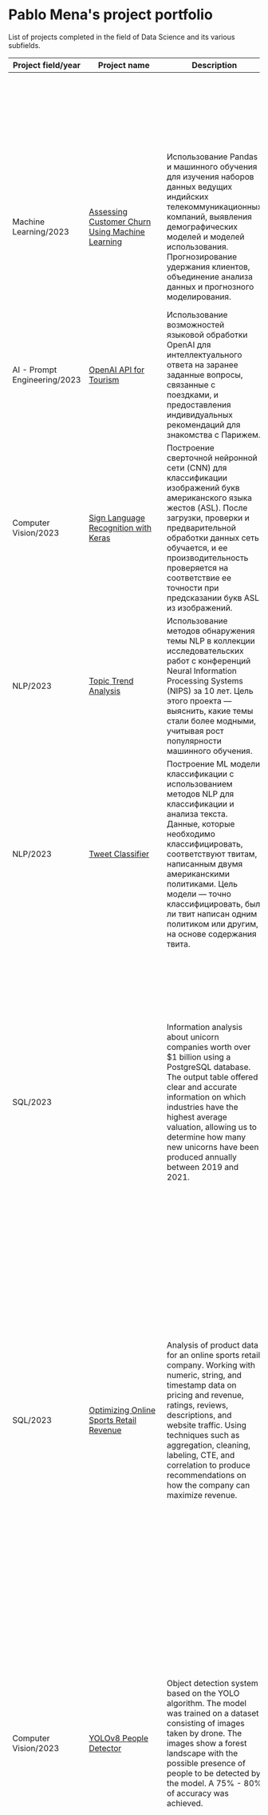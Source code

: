 # Pablo Mena's project portfolio
List of projects completed in the field of Data Science and its various subfields.

| Project field/year      | Project name     | Description           | Contributions                               | Stack and methods                   | 
|------------------------ |----------------- |---------------------- |-------------------------------------------- |-----------------                    |
|  |  |  |  | Предложения CASE (WHEN, THEN), Агрегатные функции (EXTRACT, SUM, ROUND), Функции фильтрации (WHERE, GROUP BY, ORDER BY) |
| Machine Learning/2023 | [Assessing Customer Churn Using Machine Learning](https://github.com/PMenaM/Projects/blob/main/Assessing%20Customer%20Churn%20Using%20Machine%20Learning%20(Jupyter%20Notebook)/Assessing%20Customer%20Churn%20Using%20Machine%20Learning%20(Jupyter%20Notebook).ipynb) | Использование Pandas и машинного обучения для изучения наборов данных ведущих индийских телекоммуникационных компаний, выявления демографических моделей и моделей использования. Прогнозирование удержания клиентов, объединение анализа данных и прогнозного моделирования. |  | Pandas, Sklearn, машинное обучение, анализ данных, предварительная обработка, создание экземпляров, StandardScaler, обучение, подгонка, train_test_split, проверка, прогнозирование, LogisticRegression, RandomForestClassifier, оценка, classification_report, confusion_matrix |
| AI - Prompt Engineering/2023 | [OpenAI API for Tourism](https://github.com/PMenaM/Projects/blob/main/OpenAI%20API%20for%20Tourism%20(Jupyter%20Notebook)/Planning%20a%20Trip%20to%20Paris%20with%20the%20OpenAI%20API.ipynb) | Использование возможностей языковой обработки OpenAI для интеллектуального ответа на заранее заданные вопросы, связанные с поездками, и предоставления индивидуальных рекомендаций для знакомства с Парижем. |  | Искусственный Интеллект, OpenAI API, Prompt engineering, циклы for, извлечение признаков, списки словарей |
| Computer Vision/2023 | [Sign Language Recognition with Keras](https://github.com/PMenaM/Projects/blob/main/Sign%20Language%20Recognition%20with%20Keras%20(Jupyter%20notebook)/Sign%20Language%20Recognition%20with%20Keras%20(Jupyter%20notebook).ipynb) | Построение сверточной нейронной сети (CNN) для классификации изображений букв американского языка жестов (ASL). После загрузки, проверки и предварительной обработки данных сеть обучается, и ее производительность проверяется на соответствие ее точности при предсказании букв ASL из изображений. |  | Классификация изображений, Tensorflow/Keras, Numpy (argmax, where), Matplotlib, Convolutional Neural Networks (CNN), Conv2D, MaxPooling2D, Flatten, Dense, Sequential, compile, to_categorical, fit, evaluate, predict |
| NLP/2023 | [Topic Trend Analysis](https://github.com/PMenaM/Projects/blob/main/Topic%20Trend%20Analysis%20(Jupyter%20notebook)/Topic%20Trend%20Analysis%20(Jupyter%20notebook).ipynb) | Использование методов обнаружения темы NLP в коллекции исследовательских работ с конференций Neural Information Processing Systems (NIPS) за 10 лет. Цель этого проекта — выяснить, какие темы стали более модными, учитывая рост популярности машинного обучения. |  | Обнаружение темы, Pandas, Numpy, Matplotlib, data pre-processing, Гистограмма, Регулярное выражение (regex), WordCloud, CountVectorizer, Латентное Размещение Дирихле (LDA) |
| NLP/2023 | [Tweet Classifier](https://github.com/PMenaM/Projects/blob/main/Tweet%20Classifier%20(Jupyter%20notebook)/Tweet%20Classifier%20(Jupyter%20notebook).ipynb) | Построение ML модели классификации с использованием методов NLP для классификации и анализа текста. Данные, которые необходимо классифицировать, соответствуют твитам, написанным двумя американскими политиками. Цель модели — точно классифицировать, был ли твит написан одним политиком или другим, на основе содержания твита. |  | Numpy, CountVectorizer, TfidfVectorizer, train_test_split, MultinomialNB, LinearSVC, sklearn_metrics, confusion_matrix |
| SQL/2023 |  | Information analysis about unicorn companies worth over $1 billion using a PostgreSQL database. The output table offered clear and accurate information on which industries have the highest average valuation, allowing us to determine how many new unicorns have been produced annually between 2019 and 2021. | Performed exploratory data analysis and used a timestamp method inside a CTE for extracting data from three specific years. Used filtering clauses for extracting number, year, and average values of companies, and added a join operator for merging this data. Used aggregate functions to convert and round values. Sorted the results by year and number in descending order.  | Data analysis, Aggregate functions (COUNT, AVG), Join operations (INNER JOIN), Filtering clauses (WHERE, GROUP BY, ORDER BY, LIMIT, EXTRACT), Subqueries, CTE |
| SQL/2023 | [Optimizing Online Sports Retail Revenue](https://github.com/PMenaM/Projects-en-/blob/main/Optimizing%20Online%20Sports%20Retail%20Revenue%20(Jupyter%20Notebook).ipynb) | Analysis of product data for an online sports retail company. Working with numeric, string, and timestamp data on pricing and revenue, ratings, reviews, descriptions, and website traffic. Using techniques such as aggregation, cleaning, labeling, CTE, and correlation to produce recommendations on how the company can maximize revenue. | Performed exploratory data analysis and joining tables to find missing data from relevant columns. Calculated the average discount for products between two brands. Performed a correlation analysis between product reviews and revenue. Used a timestamp method for calculating the volume of reviews per month. Modified a predefined CTE to filter the median revenue for unrelated products. (1st, 4th, 5th, 7th, and 9th steps of the project) | Data analysis, Aggregate functions (COUNT, SUM, corr, TRUNC, LENGTH, ROUND, AVG), Join operations (INNER JOIN), CASE clauses (WHEN, THEN), Filtering clauses (HAVING, WHERE, GROUP BY, ORDER BY, DATE_PART), Subqueries, CTE |
| Computer Vision/2023 | [YOLOv8 People Detector](https://github.com/PMenaM/Projects-en-/blob/main/YOLOv8%20People%20Detector%20(Jupyter%20Notebook)/YOLOv8%20People%20Detector%20(Jupyter%20Notebook).ipynb) | Object detection system based on the YOLO algorithm. The model was trained on a dataset consisting of images taken by drone. The images show a forest landscape with the possible presence of people to be detected by the model. A 75% - 80% of accuracy was achieved. | Defined functions for comparing and sorting images and annotation files into separate folders. Defined a function for extracting file indexes from lists and moving them to specific folders. Defined a series of functions for converting files in xml format to txt and yaml. Defined a function for testing image files and saving them in a defined folder. Performed object detection in a series of images with different backgrounds. | Pytorch, OpenCV, ultralytics, YOLOv8, data manipulation, data preprocessing, training, testing, Numpy, glob, os, re, shutil, yaml, pickle, xml.etree |
| NLP/2022 | [Book Recommendations from Charles Darwin](https://github.com/PMenaM/Projects-en-/blob/main/Book%20Recommendations%20from%20Charles%20Darwin%20(Jupyter%20Notebook)/Book%20Recommendations%20from%20Charles%20Darwin%20(Jupyter%20Notebook).ipynb) | NLP system for content-based book recommendation. It uses Charles Darwin's bibliography to identify books that may be of interest based on similarities to *On the Origin of Species*. The final dendrogram reflects a state-of-the-art recommendation engine. | Performed index searching to find the target text. Used list comprehensions for tokenization and removing stopwords. Performed stemming on the corpus and built a bag-of-words model. Transformed the model's result into a DataFrame, adding columns for number, index, and token. Built a tf-idf model for generating vectors and sorting them. (3rd - 9th step of the project) | Pandas, Tfidf, Matplotlib, Gensim, SciPy, glob, re, os, pickle |
| NLP/2022 | [Finding Movie Similarities from Plot Summaries](https://github.com/PMenaM/Projects-en-/tree/main/Finding%20Movie%20Similarities%20from%20Plot%20Summaries%20(Jupyter%20Notebook)) | An NLP clustering system that quantifies movie similarities based on plot summaries available on IMDb and Wikipedia. The final dendrogram reflects a state-of-the-art recommendation engine. | Created a filtered tokenizer object based on custom list comprehensions. Used the Snowball Stemmer algorithm for merging words with similar semantic values. Defined a function that includes the previous two steps, saving 50% of coding time and processing time. Defined a TfidfVectorizer object and used its fit-transform method to transform text into numeric vectors and remove English stopwords. (3rd - 7th step of the project) | NLTK, TfidfVectorizer, KMeans, cosine_similarity, Numpy, Pandas, Matplotlib, SciPy, linkage, dendrogram, BeautifulSoup, requests, re |


# [LinkedIn profile](https://www.linkedin.com/in/pablomenamnlp)
